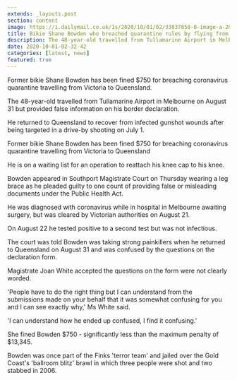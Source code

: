 ```yaml
---
extends: _layouts.post
section: content
image: https://i.dailymail.co.uk/1s/2020/10/01/02/33837858-0-image-a-20_1601514537300.jpg 
title: Bikie Shane Bowden who breached quarantine rules by flying from Victoria to Queensland is fined 
description: The 48-year-old travelled from Tullamarine Airport in Melbourne on August 31 but provided false information on his border declaration. 
date: 2020-10-01-02-32-42 
categories: [latest, news] 
featured: true 
--- 
```

Former bikie Shane Bowden has been fined $750 for breaching coronavirus quarantine travelling from Victoria to Queensland.

The 48-year-old travelled from Tullamarine Airport in Melbourne on August 31 but provided false information on his border declaration.

He returned to Queensland to recover from infected gunshot wounds after being targeted in a drive-by shooting on July 1.

Former bikie Shane Bowden has been fined $750 for breaching coronavirus quarantine travelling from Victoria to Queensland

He is on a waiting list for an operation to reattach his knee cap to his knee.

Bowden appeared in Southport Magistrate Court on Thursday wearing a leg brace as he pleaded guilty to one count of providing false or misleading documents under the Public Health Act.

He was diagnosed with coronavirus while in hospital in Melbourne awaiting surgery, but was cleared by Victorian authorities on August 21.

On August 22 he tested positive to a second test but was not infectious.

The court was told Bowden was taking strong painkillers when he returned to Queensland on August 31 and was confused by the questions on the declaration form.

Magistrate Joan White accepted the questions on the form were not clearly worded.

'People have to do the right thing but I can understand from the submissions made on your behalf that it was somewhat confusing for you and I can see exactly why,' Ms White said.

'I can understand how he ended up confused, I find it confusing.'

She fined Bowden $750 - significantly less than the maximum penalty of $13,345.

Bowden was once part of the Finks 'terror team' and jailed over the Gold Coast's 'ballroom blitz' brawl in which three people were shot and two stabbed in 2006.

